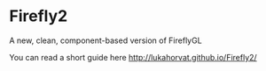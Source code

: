 Firefly2
========

A new, clean, component-based version of FireflyGL

You can read a short guide here http://lukahorvat.github.io/Firefly2/
